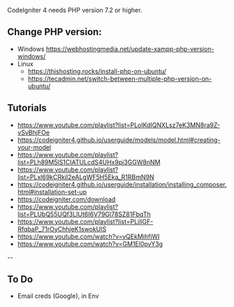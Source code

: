 CodeIgniter 4 needs PHP version 7.2 or higher.

## Change PHP version:

- Windows https://webhostingmedia.net/update-xampp-php-version-windows/
- Linux 
	- https://thishosting.rocks/install-php-on-ubuntu/
	- https://tecadmin.net/switch-between-multiple-php-version-on-ubuntu/

## Tutorials

- https://www.youtube.com/playlist?list=PLolKdIQNXLsz7eK3MN8ra9Z-vSvBhjFOe
- https://codeigniter4.github.io/userguide/models/model.html#creating-your-model
- https://www.youtube.com/playlist?list=PLh89M5lS1CIATULcdS4UHx9pj3GGW8nNM
- https://www.youtube.com/playlist?list=PLxl69kCRkiI2eALgWF5H5Eka_R1RBmN9N
- https://codeigniter4.github.io/userguide/installation/installing_composer.html#installation-set-up
- https://codeigniter.com/download
- https://www.youtube.com/playlist?list=PLUbQ55UQf3LIUt6I6V79Gl78SZ81FbqTh
- https://www.youtube.com/playlist?list=PLillGF-RfqbaP_71rOyChhjeK1swokUIS
- https://www.youtube.com/watch?v=yQEkMihfjWI
- https://www.youtube.com/watch?v=GM1El0pvY3g

--

## To Do

- Email creds (Google), in Env

